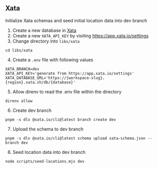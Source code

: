 ## Xata
Initialize Xata schemas and seed initial location data into dev branch

1. Create a new database in [Xata](https://xata.io/)
2. Create a new `XATA_API_KEY` by visiting https://app.xata.io/settings
3. Change directory into `libs/xata`
```
cd libs/xata
```
4. Create a `.env` file with following values
```
XATA_BRANCH=dev
XATA_API_KEY='generate from https://app.xata.io/settings'
XATA_DATABASE_URL='https://{workspace-slug}.{region}.xata.sh/db/{database}'
```
5. Allow direnv to read the .env file within the directory
```
direnv allow
```
6. Create dev branch 
```
pnpm -s dlx @xata.io/cli@latest branch create dev
```
7. Upload the schema to dev branch 
```
pnpm -s dlx @xata.io/cli@latest schema upload xata-schema.json --branch dev
```
8. Seed location data into dev branch 
```
node scripts/seed-locations.mjs dev
```
